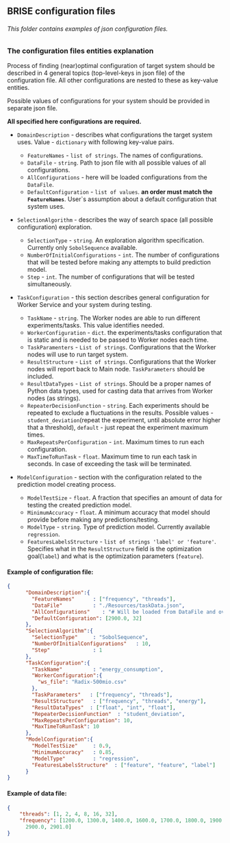 ## BRISE configuration files
###### This folder contains examples of *json* configuration files.

### The configuration files entities explanation
Process of finding (near)optimal configuration of target system should be described in 4 general topics (top-level-keys in json file) of the configuration file.
All other configurations are nested to these as key-value entities.

Possible values of configurations for your system should be provided in separate json file.

**All specified here configurations are required.**

- `DomainDescription` - describes what configurations the target system uses. Value - `dictionary` with following key-value pairs.
    - `FeatureNames` - `list of strings`. The names of configurations.
    - `DataFile` - `string`. Path to json file with all possible values of all configurations. 
    - `AllConfigurations` - here will be loaded configurations from the `DataFile`.
    - `DefaultConfiguration` - `list of values`. **an order must match the `FeatureNames`**. User`s assumption about a default configuration that system uses.

- `SelectionAlgorithm` - describes the way of search space (all possible configuration) exploration.
    - `SelectionType` - `string`. An exploration algorithm specification. Currently only `SobolSequence` available.
    - `NumberOfInitialConfigurations` - `int`. The number of configurations that will be tested before making any attempts to build prediction model.
    - `Step` - `int`. The number of configurations that will be tested simultaneously.

- `TaskConfiguration` - this section describes general configuration for Worker Service and your system during testing.
    - `TaskName` - `string`. The Worker nodes are able to run different experiments/tasks. This value identifies needed.
    - `WorkerConfiguration` - `dict`. the experiments/tasks configuration that is static and is needed to be passed to Worker nodes each time.
    - `TaskParamenters` - `List of strings`. Configurations that the Worker nodes will use to run target system.
    - `ResultStructure` - `List of strings`. Configurations that the Worker nodes will report back to Main node. `TaskParameters` should be included. 
    - `ResultDataTypes` - `List of strings`. Should be a proper names of Python data types, used for casting data that arrives from Worker nodes (as strings).
    - `RepeaterDecisionFunction` - `string`. Each experiments should be repeated to exclude a fluctuations in the results. Possible values - `student_deviation`(repeat the experiment, until absolute error higher that a threshold), `default` - just repeat the experiment maximum times.
    - `MaxRepeatsPerConfiguration` - `int`. Maximum times to run each configuration. 
    - `MaxTimeToRunTask` - `float`. Maximum time to run each task in seconds. In case of exceeding the task will be terminated.
    
- `ModelConfiguration` - section with the configuration related to the prediction model creating process.
    - `ModelTestSize` - `float`. A fraction that specifies an amount of data for testing the created prediction model.
    - `MinimumAccuracy` - `float`. A minimum accuracy that model should provide before making any predictions/testing.
    - `ModelType` - `string`. Type of prediction model. Currently available `regression`.
    - `FeaturesLabelsStructure` - `list of strings 'label' or 'feature'`. Specifies what in the `ResultStructure` field is the optimization goal(`label`) and what is the optimization parameters (`feature`).
       

#### Example of configuration file:
```json
{
      "DomainDescription":{
        "FeatureNames"      : ["frequency", "threads"],
        "DataFile"          : "./Resources/taskData.json",
        "AllConfigurations"    : "# Will be loaded from DataFile and overwritten",
        "DefaultConfiguration": [2900.0, 32]
      },
      "SelectionAlgorithm":{
        "SelectionType"     : "SobolSequence",
        "NumberOfInitialConfigurations"   : 10,
        "Step"              : 1
      },
      "TaskConfiguration":{
        "TaskName"          : "energy_consumption",
        "WorkerConfiguration":{
          "ws_file": "Radix-500mio.csv"
        },
        "TaskParameters"   : ["frequency", "threads"],
        "ResultStructure"   : ["frequency", "threads", "energy"],
        "ResultDataTypes"  : ["float", "int", "float"],
        "RepeaterDecisionFunction"  : "student_deviation",
        "MaxRepeatsPerConfiguration": 10,
        "MaxTimeToRunTask": 10
      },
      "ModelConfiguration":{
        "ModelTestSize"     : 0.9,
        "MinimumAccuracy"   : 0.85,
        "ModelType"         : "regression",
        "FeaturesLabelsStructure"  : ["feature", "feature", "label"]
      }
}
```

#### Example of data file:
```json
{
    "threads": [1, 2, 4, 8, 16, 32],
    "frequency": [1200.0, 1300.0, 1400.0, 1600.0, 1700.0, 1800.0, 1900.0, 2000.0, 2200.0, 2300.0, 2400.0, 2500.0, 2700.0, 2800.0,
      2900.0, 2901.0]
}
```